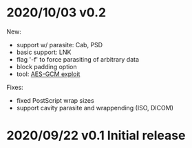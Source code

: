 # 2020/10/03 v0.2

New:
- support w/ parasite: Cab, PSD
- basic support: LNK
- flag '-f' to force parasiting of arbitrary data
- block padding option
- tool: [AES-GCM exploit](utils/gcm/README.md)

Fixes:
- fixed PostScript wrap sizes
- support cavity parasite and wrappending (ISO, DICOM)


# 2020/09/22 v0.1 Initial release
